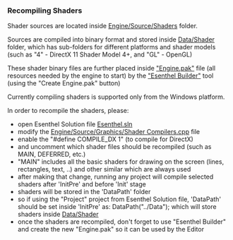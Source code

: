 ### Recompiling Shaders
Shader sources are located inside [Engine/Source/Shaders](../Engine/Source/Shaders) folder.

Sources are compiled into binary format and stored inside [Data/Shader](../Data/Shader) folder, which has sub-folders for different platforms and shader models (such as "4" - DirectX 11 Shader Model 4+, and "GL" - OpenGL)

These shader binary files are further placed inside ["Engine.pak"](../Editor/Bin) file (all resources needed by the engine to start) by the ["Esenthel Builder"](../) tool (using the "Create Engine.pak" button)


Currently compiling shaders is supported only from the Windows platform.

In order to recompile the shaders, please:
* open Esenthel Solution file [Esenthel.sln](../Esenthel.sln)
* modify the [Engine/Source/Graphics/Shader Compilers.cpp](../Engine/Source/Graphics/Shader%20Compilers.cpp) file
* enable the "#define COMPILE_DX 1" (to compile for DirectX)
* and uncomment which shader files should be recompiled (such as MAIN, DEFERRED, etc.)
* "MAIN" includes all the basic shaders for drawing on the screen (lines, rectangles, text, ..) and other similar which are always used
* after making that change, running any project will compile selected shaders after 'InitPre' and before 'Init' stage
* shaders will be stored in the 'DataPath' folder
* so if using the "Project" project from Esenthel Solution file, 'DataPath' should be set inside 'InitPre' as: DataPath("../Data"); which will store shaders inside [Data/Shader](../Data/Shader)
* once the shaders are recompiled, don't forget to use "Esenthel Builder" and create the new "Engine.pak" so it can be used by the Editor